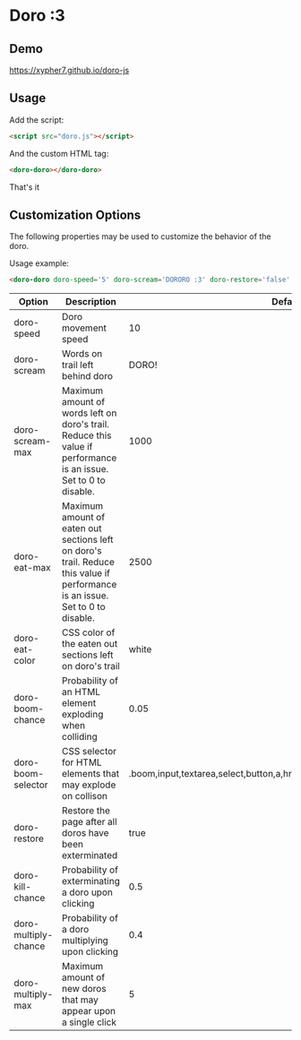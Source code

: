 # Doro :3

## Demo
https://xypher7.github.io/doro-js

## Usage
Add the script:
```html
<script src="doro.js"></script>
```
 And the custom HTML tag:
 ```html
<doro-doro></doro-doro>
```
That's it

## Customization Options
The following properties may be used to customize the behavior of the doro.

Usage example:
```html
<doro-doro doro-speed='5' doro-scream='DORORO :3' doro-restore='false' doro-kill-chance='1'></doro-doro>
```

Option|Description|Default
---|---|---
doro-speed|Doro movement speed|10
doro-scream|Words on trail left behind doro|DORO!
doro-scream-max|Maximum amount of words left on doro's trail. Reduce this value if performance is an issue. Set to 0 to disable.|1000
doro-eat-max|Maximum amount of eaten out sections left on doro's trail. Reduce this value if performance is an issue. Set to 0 to disable.|2500
doro-eat-color|CSS color of the eaten out sections left on doro's trail|white
doro-boom-chance|Probability of an HTML element exploding when colliding|0.05
doro-boom-selector|CSS selector for HTML elements that may explode on collison|.boom,input,textarea,select,button,a,hr,label,td,pre,h1,h2,h3,h4,h5,h6,li,svg
doro-restore|Restore the page after all doros have been exterminated|true
doro-kill-chance|Probability of exterminating a doro upon clicking|0.5
doro-multiply-chance|Probability of a doro multiplying upon clicking|0.4
doro-multiply-max|Maximum amount of new doros that may appear upon a single click|5
